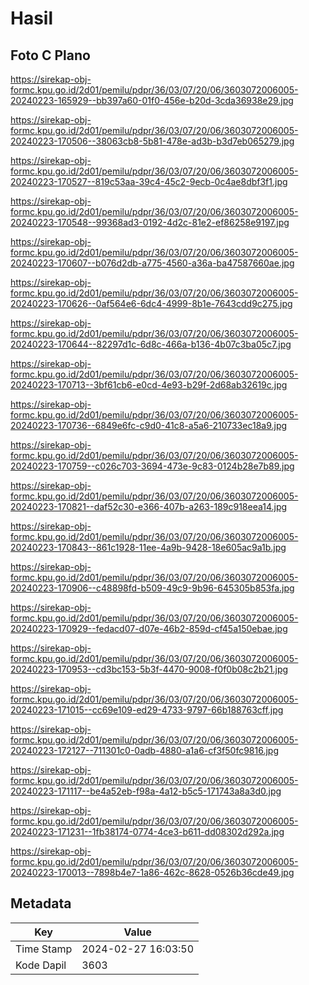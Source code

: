 # Hasil

## Foto C Plano

https://sirekap-obj-formc.kpu.go.id/2d01/pemilu/pdpr/36/03/07/20/06/3603072006005-20240223-165929--bb397a60-01f0-456e-b20d-3cda36938e29.jpg

https://sirekap-obj-formc.kpu.go.id/2d01/pemilu/pdpr/36/03/07/20/06/3603072006005-20240223-170506--38063cb8-5b81-478e-ad3b-b3d7eb065279.jpg

https://sirekap-obj-formc.kpu.go.id/2d01/pemilu/pdpr/36/03/07/20/06/3603072006005-20240223-170527--819c53aa-39c4-45c2-9ecb-0c4ae8dbf3f1.jpg

https://sirekap-obj-formc.kpu.go.id/2d01/pemilu/pdpr/36/03/07/20/06/3603072006005-20240223-170548--99368ad3-0192-4d2c-81e2-ef86258e9197.jpg

https://sirekap-obj-formc.kpu.go.id/2d01/pemilu/pdpr/36/03/07/20/06/3603072006005-20240223-170607--b076d2db-a775-4560-a36a-ba47587660ae.jpg

https://sirekap-obj-formc.kpu.go.id/2d01/pemilu/pdpr/36/03/07/20/06/3603072006005-20240223-170626--0af564e6-6dc4-4999-8b1e-7643cdd9c275.jpg

https://sirekap-obj-formc.kpu.go.id/2d01/pemilu/pdpr/36/03/07/20/06/3603072006005-20240223-170644--82297d1c-6d8c-466a-b136-4b07c3ba05c7.jpg

https://sirekap-obj-formc.kpu.go.id/2d01/pemilu/pdpr/36/03/07/20/06/3603072006005-20240223-170713--3bf61cb6-e0cd-4e93-b29f-2d68ab32619c.jpg

https://sirekap-obj-formc.kpu.go.id/2d01/pemilu/pdpr/36/03/07/20/06/3603072006005-20240223-170736--6849e6fc-c9d0-41c8-a5a6-210733ec18a9.jpg

https://sirekap-obj-formc.kpu.go.id/2d01/pemilu/pdpr/36/03/07/20/06/3603072006005-20240223-170759--c026c703-3694-473e-9c83-0124b28e7b89.jpg

https://sirekap-obj-formc.kpu.go.id/2d01/pemilu/pdpr/36/03/07/20/06/3603072006005-20240223-170821--daf52c30-e366-407b-a263-189c918eea14.jpg

https://sirekap-obj-formc.kpu.go.id/2d01/pemilu/pdpr/36/03/07/20/06/3603072006005-20240223-170843--861c1928-11ee-4a9b-9428-18e605ac9a1b.jpg

https://sirekap-obj-formc.kpu.go.id/2d01/pemilu/pdpr/36/03/07/20/06/3603072006005-20240223-170906--c48898fd-b509-49c9-9b96-645305b853fa.jpg

https://sirekap-obj-formc.kpu.go.id/2d01/pemilu/pdpr/36/03/07/20/06/3603072006005-20240223-170929--fedacd07-d07e-46b2-859d-cf45a150ebae.jpg

https://sirekap-obj-formc.kpu.go.id/2d01/pemilu/pdpr/36/03/07/20/06/3603072006005-20240223-170953--cd3bc153-5b3f-4470-9008-f0f0b08c2b21.jpg

https://sirekap-obj-formc.kpu.go.id/2d01/pemilu/pdpr/36/03/07/20/06/3603072006005-20240223-171015--cc69e109-ed29-4733-9797-66b188763cff.jpg

https://sirekap-obj-formc.kpu.go.id/2d01/pemilu/pdpr/36/03/07/20/06/3603072006005-20240223-172127--711301c0-0adb-4880-a1a6-cf3f50fc9816.jpg

https://sirekap-obj-formc.kpu.go.id/2d01/pemilu/pdpr/36/03/07/20/06/3603072006005-20240223-171117--be4a52eb-f98a-4a12-b5c5-171743a8a3d0.jpg

https://sirekap-obj-formc.kpu.go.id/2d01/pemilu/pdpr/36/03/07/20/06/3603072006005-20240223-171231--1fb38174-0774-4ce3-b611-dd08302d292a.jpg

https://sirekap-obj-formc.kpu.go.id/2d01/pemilu/pdpr/36/03/07/20/06/3603072006005-20240223-170013--7898b4e7-1a86-462c-8628-0526b36cde49.jpg


## Metadata

| Key        | Value               |
| ---------- | ------------------- |
| Time Stamp | 2024-02-27 16:03:50 |
| Kode Dapil | 3603                |



